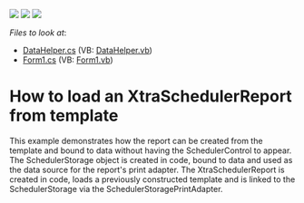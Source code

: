 <!-- default badges list -->
![](https://img.shields.io/endpoint?url=https://codecentral.devexpress.com/api/v1/VersionRange/128635493/10.2.11%2B)
[![](https://img.shields.io/badge/Open_in_DevExpress_Support_Center-FF7200?style=flat-square&logo=DevExpress&logoColor=white)](https://supportcenter.devexpress.com/ticket/details/E1389)
[![](https://img.shields.io/badge/📖_How_to_use_DevExpress_Examples-e9f6fc?style=flat-square)](https://docs.devexpress.com/GeneralInformation/403183)
<!-- default badges end -->
<!-- default file list -->
*Files to look at*:

* [DataHelper.cs](./CS/ReportLoad/DataHelper.cs) (VB: [DataHelper.vb](./VB/ReportLoad/DataHelper.vb))
* [Form1.cs](./CS/ReportLoad/Form1.cs) (VB: [Form1.vb](./VB/ReportLoad/Form1.vb))
<!-- default file list end -->
# How to load an XtraSchedulerReport from template


<p>This example demonstrates how the report can be created from the template and bound to data without having the SchedulerControl to appear.<br />
The SchedulerStorage object is created in code,  bound to data and used as the data source for the report's print adapter. The XtraSchedulerReport  is created in code, loads a previously constructed template and is linked to the SchedulerStorage via the SchedulerStoragePrintAdapter.</p>

<br/>


